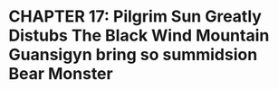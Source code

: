 # CHAPTER 17: Pilgrim Sun Greatly Distubs The Black Wind Mountain <br> Guansigyn bring so summidsion Bear Monster
